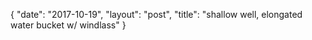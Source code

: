 {
   "date": "2017-10-19",
   "layout": "post",
   "title": "shallow well, elongated water bucket w/ windlass"
}

